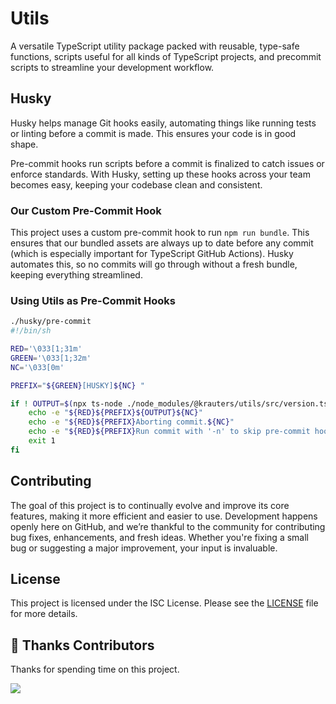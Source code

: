 # Utils
A versatile TypeScript utility package packed with reusable, type-safe functions, scripts useful for all kinds of TypeScript projects, and precommit scripts to streamline your development workflow.

## Husky

Husky helps manage Git hooks easily, automating things like running tests or linting before a commit is made. This ensures your code is in good shape.

Pre-commit hooks run scripts before a commit is finalized to catch issues or enforce standards. With Husky, setting up these hooks across your team becomes easy, keeping your codebase clean and consistent.

### Our Custom Pre-Commit Hook

This project uses a custom pre-commit hook to run `npm run bundle`. This ensures that our bundled assets are always up to date before any commit (which is especially important for TypeScript GitHub Actions). Husky automates this, so no commits will go through without a fresh bundle, keeping everything streamlined.

### Using Utils as Pre-Commit Hooks

```sh
./husky/pre-commit
#!/bin/sh

RED='\033[1;31m'
GREEN='\033[1;32m'
NC='\033[0m'

PREFIX="${GREEN}[HUSKY]${NC} "

if ! OUTPUT=$(npx ts-node ./node_modules/@krauters/utils/src/version.ts 2>&1); then
    echo -e "${RED}${PREFIX}${OUTPUT}${NC}"
    echo -e "${RED}${PREFIX}Aborting commit.${NC}"
    echo -e "${RED}${PREFIX}Run commit with '-n' to skip pre-commit hooks.${NC}"
    exit 1
fi

```

## Contributing

The goal of this project is to continually evolve and improve its core features, making it more efficient and easier to use. Development happens openly here on GitHub, and we’re thankful to the community for contributing bug fixes, enhancements, and fresh ideas. Whether you're fixing a small bug or suggesting a major improvement, your input is invaluable.

## License

This project is licensed under the ISC License. Please see the [LICENSE](./LICENSE) file for more details.

## 🥂 Thanks Contributors

Thanks for spending time on this project.

<a href="https://github.com/krauters/utils/graphs/contributors">
  <img src="https://contrib.rocks/image?repo=krauters/utils" />
</a>
